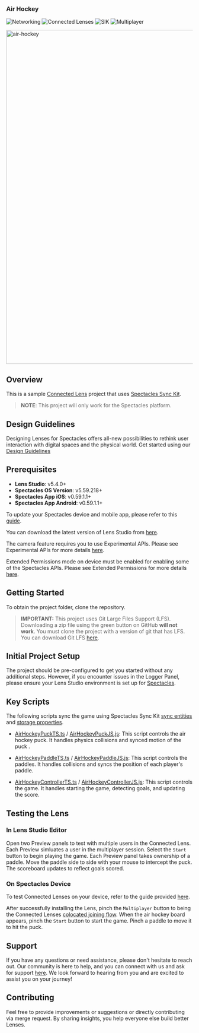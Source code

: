 ### Air Hockey  

![Networking](https://img.shields.io/badge/Networking-Light%20Gray?color=D3D3D3) ![Connected Lenses](https://img.shields.io/badge/Connected%20Lenses-Light%20Gray?color=D3D3D3) ![SIK](https://img.shields.io/badge/SIK-Light%20Gray?color=D3D3D3) ![Multiplayer](https://img.shields.io/badge/Multiplayer-Light%20Gray?color=D3D3D3) 


<img src="./README-ref/sample-list-air-hockey-rounded-edges.gif" alt="air-hockey" width="900" />

## Overview
This is a sample [Connected Lens](https://developers.snap.com/spectacles/about-spectacles-features/connected-lenses/overview) project that uses [Spectacles Sync Kit](https://developers.snap.com/spectacles/spectacles-frameworks/spectacles-sync-kit/getting-started).

> **NOTE**:
> This project will only work for the Spectacles platform.

## Design Guidelines

Designing Lenses for Spectacles offers all-new possibilities to rethink user interaction with digital spaces and the physical world.
Get started using our [Design Guidelines](https://developers.snap.com/spectacles/best-practices/design-for-spectacles/introduction-to-spatial-design)

## Prerequisites

- **Lens Studio**: v5.4.0+
- **Spectacles OS Version**: v5.59.218+
- **Spectacles App iOS**: v0.59.1.1+
- **Spectacles App Android**: v0.59.1.1+

To update your Spectacles device and mobile app, please refer to this [guide](https://support.spectacles.com/hc/en-us/articles/30214953982740-Updating).

You can download the latest version of Lens Studio from [here](https://ar.snap.com/download?lang=en-US).

The camera feature requires you to use Experimental APIs. Please see Experimental APIs for more details [here](https://developers.snap.com/spectacles/about-spectacles-features/apis/experimental-apis).

Extended Permissions mode on device must be enabled for enabling some of the Spectacles APIs. Please see Extended Permissions for more details [here](https://developers.snap.com/spectacles/permission-privacy/extended-permissions).

## Getting Started

To obtain the project folder, clone the repository.

> **IMPORTANT:**
> This project uses Git Large Files Support (LFS). Downloading a zip file using the green button on GitHub **will not work**. You must clone the project with a version of git that has LFS.
> You can download Git LFS [here](https://git-lfs.github.com/).

## Initial Project Setup

The project should be pre-configured to get you started without any additional steps. However, if you encounter issues in the Logger Panel, please ensure your Lens Studio environment is set up for [Spectacles](https://developers.snap.com/spectacles/get-started/start-buiding/preview-panel).

## Key Scripts

The following scripts sync the game using Spectacles Sync Kit [sync entities](https://developers.snap.com/spectacles/spectacles-frameworks/spectacles-sync-kit/features/sync-entity) and [storage properties](https://developers.snap.com/spectacles/spectacles-frameworks/spectacles-sync-kit/features/storage-properties).

- [AirHockeyPuckTS.ts](./Assets/AirHockey/Typescript/AirHockeyPuckTS.ts) / [AirHockeyPuckJS.js](./Assets/AirHockey/Javascript/AirHockeyPuckJS.js): This script controls the air hockey puck. It handles physics collisions and synced motion of the puck .

- [AirHockeyPaddleTS.ts](./Assets/AirHockey/Typescript/AirHockeyPaddleTS.ts) / [AirHockeyPaddleJS.js](./Assets/AirHockey/Javascript/AirHockeyPaddleJS.js): This script controls the paddles. It handles collisions and syncs the position of each player's paddle.

- [AirHockeyControllerTS.ts](./Assets/AirHockey/Typescript/AirHockeyControllerTS.ts) / [AirHockeyControllerJS.js](./Assets/AirHockey/Javascript/AirHockeyControllerJS.js): This script controls the game. It handles starting the game, detecting goals, and updating the score.

## Testing the Lens

### In Lens Studio Editor

Open two Preview panels to test with multiple users in the Connected Lens. Each Preview simluates a user in the multiplayer session. Select the `Start` button to begin playing the game. Each Preview panel takes ownership of a paddle. Move the paddle side to side with your mouse to intercept the puck. The scoreboard updates to reflect goals scored.

### On Spectacles Device

To test Connected Lenses on your device, refer to the guide provided [here](https://developers.snap.com/spectacles/about-spectacles-features/connected-lenses/building-connected-lenses).

After successfully installing the Lens, pinch the `Multiplayer` button to being the Connected Lenses [colocated joining flow](https://developers.snap.com/spectacles/about-spectacles-features/connected-lenses/using-connected-lenses). When the air hockey board appears, pinch the `Start` button to start the game. Pinch a paddle to move it to hit the puck.

## Support

If you have any questions or need assistance, please don't hesitate to reach out. Our community is here to help, and you can connect with us and ask for support [here](https://www.reddit.com/r/Spectacles/). We look forward to hearing from you and are excited to assist you on your journey!

## Contributing

Feel free to provide improvements or suggestions or directly contributing via merge request. By sharing insights, you help everyone else build better Lenses.